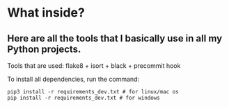 # What inside?
## Here are all the tools that I basically use in all my Python projects.
Tools that are used: flake8 + isort + black + precommit hook

To install all dependencies, run the command:
```
pip3 install -r requirements_dev.txt # for linux/mac os
pip install -r requirements_dev.txt # for windows
```
